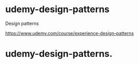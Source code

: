 # udemy-design-patterns
Design patterns

https://www.udemy.com/course/experience-design-patterns
# udemy-design-patterns.
